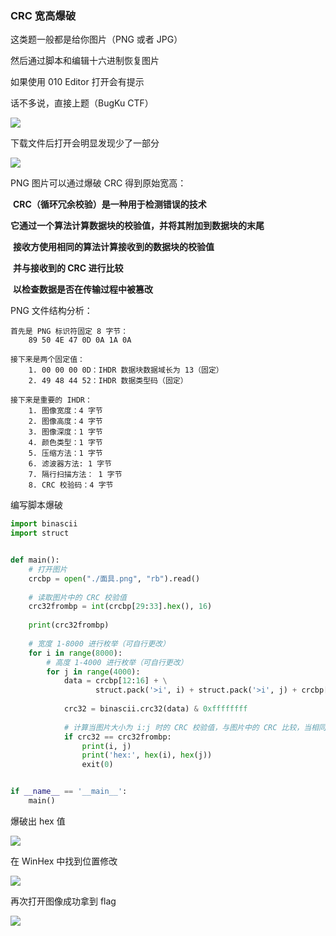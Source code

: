 ### CRC 宽高爆破

这类题一般都是给你图片（PNG 或者 JPG）

然后通过脚本和编辑十六进制恢复图片

如果使用 010 Editor 打开会有提示

话不多说，直接上题（BugKu CTF）

![](https://pic1.imgdb.cn/item/677172e7d0e0a243d4ec36cb.jpg)

下载文件后打开会明显发现少了一部分

![](https://pic1.imgdb.cn/item/677172ffd0e0a243d4ec36cf.jpg)

PNG 图片可以通过爆破 CRC 得到原始宽高：

​	**CRC（循环冗余校验）是一种用于检测错误的技术**

​	**它通过一个算法计算数据块的校验值，并将其附加到数据块的末尾**

​	**接收方使用相同的算法计算接收到的数据块的校验值**

​	**并与接收到的 CRC 进行比较**

​	**以检查数据是否在传输过程中被篡改**

PNG 文件结构分析：

```
首先是 PNG 标识符固定 8 字节：
	89 50 4E 47 0D 0A 1A 0A
	
接下来是两个固定值：
	1. 00 00 00 0D：IHDR 数据块数据域长为 13（固定）
	2. 49 48 44 52：IHDR 数据类型码（固定）

接下来是重要的 IHDR：
	1. 图像宽度：4 字节
	2. 图像高度：4 字节
	3. 图像深度：1 字节
	4. 颜色类型：1 字节
	5. 压缩方法：1 字节
	6. 滤波器方法: 1 字节
	7. 隔行扫描方法： 1 字节
	8. CRC 校验码：4 字节
```

编写脚本爆破

```python
import binascii
import struct


def main():
    # 打开图片
    crcbp = open("./面具.png", "rb").read()
    
    # 读取图片中的 CRC 校验值
    crc32frombp = int(crcbp[29:33].hex(), 16)
    
    print(crc32frombp)
    
    # 宽度 1-8000 进行枚举（可自行更改）
    for i in range(8000):
        # 高度 1-4000 进行枚举（可自行更改）
        for j in range(4000):
            data = crcbp[12:16] + \
                   struct.pack('>i', i) + struct.pack('>i', j) + crcbp[24:29]
    
            crc32 = binascii.crc32(data) & 0xffffffff
    
            # 计算当图片大小为 i:j 时的 CRC 校验值，与图片中的 CRC 比较，当相同，则图片大小已经确定
            if crc32 == crc32frombp:  
                print(i, j)
                print('hex:', hex(i), hex(j))
                exit(0)


if __name__ == '__main__':
    main()
```

爆破出 hex 值

![](https://pic1.imgdb.cn/item/67717613d0e0a243d4ec3761.jpg)

在 WinHex 中找到位置修改

![](https://pic1.imgdb.cn/item/6771763fd0e0a243d4ec376d.jpg)

再次打开图像成功拿到 flag

![](https://pic1.imgdb.cn/item/67717661d0e0a243d4ec3774.jpg)